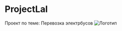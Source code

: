 # ProjectLal
 Проект по теме: Перевозка электрбусов
 ![Логотип](https://octodex.github.com/images/orderedlistocat.png "Логотип GitHub")

